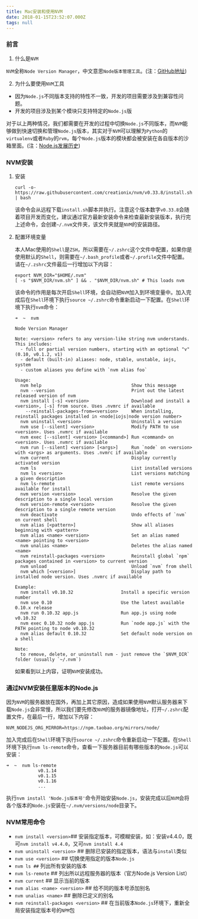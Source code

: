 ```yaml
---
title: Mac安装和使用NVM
date: 2018-01-15T23:52:07.000Z
tags: null
---
```


### 前言

1. 什么是`NVM`

  `NVM`全称`Node Version Manager`，中文意思`Node版本管理工具`。(注：[GitHub地址](https://github.com/creationix/nvm))

2. 为什么要使用`NVM`工具

  * 因为`Node.js`不同版本支持的特性不一致，开发的项目需要涉及到兼容性问题。
  * 开发的项目涉及到某个模块只支持特定的`Node.js`版

  对于以上两种情况，我们都需要在开发的过程中切换`Node.js`不同版本，而`NVM`能够做到快速切换和管理`Node.js`版本，其实对于`NVM`可以理解为`Python`的`virtualenv`或者`Ruby`的`rvm`，每个`Node.js`版本的模块都会被安装在各自版本的沙箱里面。(注：[Node.js发展历史](http://www.infoq.com/cn/articles/node-js-and-io-js/))

### NVM安装

1. 安装

    ```shell
    curl -o- https://raw.githubusercontent.com/creationix/nvm/v0.33.8/install.sh | bash
    ```

    该命令会从远程下载`install.sh`脚本并执行。注意这个版本数字`v0.33.8`会随着项目开发而变化，建议通过官方最新安装命令来检查最新安装版本，执行完上述命令，会创建`~/.nvm`文件夹，该文件夹就是`NVM`的安装路径。

2. 配置环境变量

    本人Mac使用的`Shell`是`ZSH`，所以需要在`~/.zshrc`这个文件中配置，如果你是使用默认的`Shell`，则需要在`~/.bash_profile`或者`~/.profile`文件中配置。请在`~/.zshrc`文件最后一行增加以下内容：

    ```shell
    export NVM_DIR="$HOME/.nvm"
    [ -s "$NVM_DIR/nvm.sh" ] && . "$NVM_DIR/nvm.sh" # This loads nvm
    ```

    该命令的作用是每次开启`Shell`环境，会自动把`NVM`加入到环境变量中。加入完成后在`Shell`环境下执行`source ~/.zshrc`命令重新启动一下配置。在`Shell`环境下执行`nvm`命令：

    ```shell
    ➜  ~  nvm

    Node Version Manager

    Note: <version> refers to any version-like string nvm understands. This includes:
      - full or partial version numbers, starting with an optional "v" (0.10, v0.1.2, v1)
      - default (built-in) aliases: node, stable, unstable, iojs, system
      - custom aliases you define with `nvm alias foo`

    Usage:
      nvm help                                  Show this message
      nvm --version                             Print out the latest released version of nvm
      nvm install [-s] <version>                Download and install a <version>, [-s] from source. Uses .nvmrc if available
        --reinstall-packages-from=<version>     When installing, reinstall packages installed in <node|iojs|node version number>
      nvm uninstall <version>                   Uninstall a version
      nvm use [--silent] <version>              Modify PATH to use <version>. Uses .nvmrc if available
      nvm exec [--silent] <version> [<command>] Run <command> on <version>. Uses .nvmrc if available
      nvm run [--silent] <version> [<args>]     Run `node` on <version> with <args> as arguments. Uses .nvmrc if available
      nvm current                               Display currently activated version
      nvm ls                                    List installed versions
      nvm ls <version>                          List versions matching a given description
      nvm ls-remote                             List remote versions available for install
      nvm version <version>                     Resolve the given description to a single local version
      nvm version-remote <version>              Resolve the given description to a single remote version
      nvm deactivate                            Undo effects of `nvm` on current shell
      nvm alias [<pattern>]                     Show all aliases beginning with <pattern>
      nvm alias <name> <version>                Set an alias named <name> pointing to <version>
      nvm unalias <name>                        Deletes the alias named <name>
      nvm reinstall-packages <version>          Reinstall global `npm` packages contained in <version> to current version
      nvm unload                                Unload `nvm` from shell
      nvm which [<version>]                     Display path to installed node version. Uses .nvmrc if available

    Example:
      nvm install v0.10.32                  Install a specific version number
      nvm use 0.10                          Use the latest available 0.10.x release
      nvm run 0.10.32 app.js                Run app.js using node v0.10.32
      nvm exec 0.10.32 node app.js          Run `node app.js` with the PATH pointing to node v0.10.32
      nvm alias default 0.10.32             Set default node version on a shell

    Note:
      to remove, delete, or uninstall nvm - just remove the `$NVM_DIR` folder (usually `~/.nvm`)
    ```

    如果看到以上内容，证明`NVM`安装成功。

### 通过NVM安装任意版本的Node.js

因为`NVM`的服务器放在国外，再加上其它原因，造成如果使用`NVM`默认服务器来下载`Node.js`会非常慢，所以我们要先修改`NVM`的服务器镜像地址，打开`~/.zshrc`配置文件，在最后一行，增加以下内容：

```shell
NVM_NODEJS_ORG_MIRROR=https://npm.taobao.org/mirrors/node/
```

加入完成后在`Shell`环境下执行`source ~/.zshrc`命令重新启动一下配置。在`Shell`环境下执行`nvm ls-remote`命令，查看一下服务器目前有哪些版本的`Node.js`可以安装：

```shell
➜  ~  nvm ls-remote
            v0.1.14
            v0.1.15
            v0.1.16
            ...
```

执行`nvm install 'Node.js版本号'`命令开始安装`Node.js`，安装完成以后`NVM`会将各个版本的`Node.js`安装在`~/.nvm/versions/node`目录下。

### NVM常用命令

* `nvm install <version>`## 安装指定版本，可模糊安装，如：安装v4.4.0，既可`nvm install v4.4.0`，又可`nvm install 4.4`
* `nvm uninstall <version>` ## 删除已安装的指定版本，语法与`install`类似
* `nvm use <version>` ## 切换使用指定的版本`Node.js`
* `nvm ls ##` 列出所有安装的版本
* `nvm ls-remote` ## 列出所以远程服务器的版本（官方Node.js Version List）
* `nvm current` ## 显示当前的版本
* `nvm alias <name> <version>` ## 给不同的版本号添加别名
* `nvm unalias <name>` ## 删除已定义的别名
* `nvm reinstall-packages <version>` ## 在当前版本`Node.js`环境下，重新全局安装指定版本号的`NPM`包